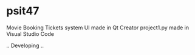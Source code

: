 # psit47
Movie Booking Tickets system
UI made in Qt Creator
project1.py made in Visual Studio Code

.. Developing ..
